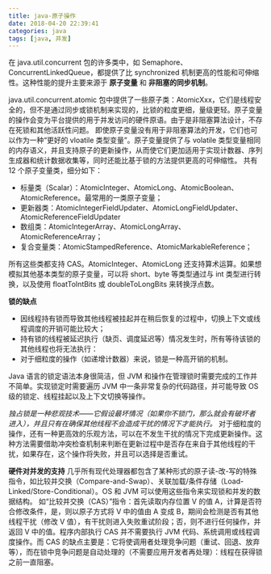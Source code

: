 ```yaml
---
title: java-原子操作
date: 2018-04-20 22:39:41
categories: java
tags: [java, 并发]
---
```

在 java.util.concurrent 包的许多类中，如 Semaphore、ConcurrentLinkedQueue，都提供了比 synchronized 机制更高的性能和可伸缩性。这种性能的提升主要来源于 **原子变量** 和 **非阻塞的同步机制**。




java.util.concurrent.atomic 包中提供了一些原子类：AtomicXxx，它们是线程安全的，但不是通过同步或锁机制来实现的，比锁的粒度更细，量级更轻。原子变量的操作会变为平台提供的用于并发访问的硬件原语。由于是非阻塞算法设计，不存在死锁和其他活跃性问题。
即使原子变量没有用于非阻塞算法的开发，它们也可以作为一种“更好的 vloatile 类型变量”。原子变量提供了与 volatile 类型变量相同的内存语义，并且支持原子的更新操作，从而使它们更加适用于实现计数器、序列生成器和统计数据收集等，同时还能比基于锁的方法提供更高的可伸缩性。
共有 12 个原子变量类，细分如下：
* 标量类（Scalar）：AtomicInteger、AtomicLong、AtomicBoolean、AtomicReference。最常用的一类原子变量；
* 更新器类：AtomicIntegerFieldUpdater、AtomicLongFieldUpdater、AtomicReferenceFieldUpdater
* 数组类：AtomicIntegerArray、AtomicLongArray、AtomicReferenceArray；
* 复合变量类：AtomicStampedReference、AtomicMarkableReference；

所有这些类都支持 CAS。AtomicInteger、AtomicLong 还支持算术运算。如果想模拟其他基本类型的原子变量，可以将 short、byte 等类型通过与 int 类型进行转换，以及使用 floatToIntBits 或 doubleToLongBits 来转换浮点数。


**锁的缺点**
* 因线程持有锁而导致其他线程被挂起并在稍后恢复的过程中，切换上下文或线程调度的开销可能比较大；
* 持有锁的线程被延迟执行（缺页、调度延迟等）情况发生时，所有等待该锁的其他线程也将无法执行：
* 对于细粒度的操作（如递增计数器）来说，锁是一种高开销的机制。

Java 语言的锁定语法本身很简洁，但 JVM 和操作在管理锁时需要完成的工作并不简单。实现锁定时需要遍历 JVM 中一条非常复杂的代码路径，并可能导致 OS 级的锁定、线程挂起以及上下文切换等操作。

_独占锁是一种悲观技术——它假设最坏情况（如果你不锁门，那么就会有破坏者进入），并且只有在确保其他线程不会造成干扰的情况下才能执行。_
对于细粒度的操作，还有一种更高效的乐观方法，可以在不发生干扰的情况下完成更新操作。这种方法需要借助冲突检查机制来判断在更新过程中是否存在来自于其他线程的干扰，如果存在，这个操作将失败，并且可以选择是否重试。

**硬件对并发的支持**
几乎所有现代处理器都包含了某种形式的原子读-改-写的特殊指令，如比较并交换（Compare-and-Swap）、关联加载/条件存储（Load-Linked/Store-Conditional）。OS 和 JVM 可以使用这些指令来实现锁和并发的数据结构。
如“比较并交换（CAS）”指令：首先读取内存位置 V 的值 A，计算是否符合修改条件，是，则以原子方式将 V 中的值由 A 变成 B，期间会检测是否有其他线程干扰（修改 V 值），有干扰则进入失败重试阶段；否，则不进行任何操作，并返回 V 中的值。程序内部执行 CAS 并不需要执行 JVM 代码、系统调用或线程调度操作。而 CAS 的缺点主要是：它将使调用者处理竞争问题（重试、回退、放弃等），而在锁中竞争问题是自动处理的（不需要应用开发者再处理）：线程在获得锁之前一直阻塞。
